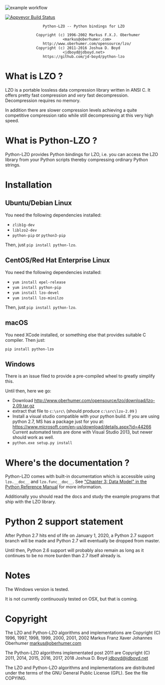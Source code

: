 ![example workflow](https://github.com/jd-boyd/python-lzo/actions/workflows/tests/badge.svg)

[![Appveyor Build Status](https://ci.appveyor.com/api/projects/status/github/jd-boyd/python-lzo?svg=true)](https://ci.appveyor.com/project/jd-boyd/python-lzo/branch/master)

```
                 Python-LZO -- Python bindings for LZO

              Copyright (c) 1996-2002 Markus F.X.J. Oberhumer
                          <markus@oberhumer.com>
                 http://www.oberhumer.com/opensource/lzo/
              Copyright (c) 2011-2016 Joshua D. Boyd
                          <jdboyd@jdboyd.net>
                 https://github.com/jd-boyd/python-lzo
```

# What is LZO ?


LZO is a portable lossless data compression library written in ANSI C.
It offers pretty fast compression and *very* fast decompression.
Decompression requires no memory.

In addition there are slower compression levels achieving a quite
competitive compression ratio while still decompressing at
this very high speed.


# What is Python-LZO ?

Python-LZO provides Python bindings for LZO, i.e. you can access
the LZO library from your Python scripts thereby compressing ordinary
Python strings.


# Installation

## Ubuntu/Debian Linux

You need the following dependencies installed:
* `zlib1g-dev`
* `liblzo2-dev`
* `python-pip` or `python3-pip`

Then, just `pip install python-lzo`.

## CentOS/Red Hat Enterprise Linux

You need the following dependencies installed:

* `yum install epel-release`
* `yum install python-pip`
* `yum install lzo-devel`
* `yum install lzo-minilzo`

Then, just `pip install python-lzo`.

## macOS

You need XCode installed, or something else that provides suitable C
compiler.  Then just:

`pip install python-lzo`

## Windows

There is an issue filed to provide a pre-compiled wheel to greatly
simplify this.

Until then, here we go:
* Download http://www.oberhumer.com/opensource/lzo/download/lzo-2.09.tar.gz
* extract that file to `c:\src\` (should produce `c:\src\lzo-2.09` )
* Install a visual studio compatible with your python build.  If you are using
  python 2.7, MS has a package just for you at: https://www.microsoft.com/en-us/download/details.aspx?id=44266
  Current automated tests are done with Visual Studio 2013, but newer should work as well.
* `python.exe setup.py install`

# Where's the documentation ?

Python-LZO comes with built-in documentation which is accessible
using `lzo.__doc__` and `lzo.func__doc__`. See ["Chapter 3: Data Model"
in the Python Reference Manual](https://docs.python.org/3.6/reference/datamodel.html) for more information.

Additionally you should read the docs and study the example
programs that ship with the LZO library.

# Python 2 support statement

After Python 2.7 hits end of life on January 1, 2020, a Python 2.7
support branch will be made and Python 2.7 will eventually be dropped
from master.

Until then, Python 2.6 support will probably also remain as long as it
continues to be no more burden than 2.7 itself already is.

# Notes

The Windows version is tested.

It is not currently continuously tested on OSX, but that is coming.

# Copyright

The LZO and Python-LZO algorithms and implementations are
Copyright (C) 1996, 1997, 1998, 1999, 2000, 2001, 2002
Markus Franz Xaver Johannes Oberhumer <markus@oberhumer.com>

The Python-LZO algorithms implementated post 2011 are
Copyright (C) 2011, 2014, 2015, 2016, 2017, 2018
Joshua D. Boyd <jdboyd@jdboyd.net>

The LZO and Python-LZO algorithms and implementations are distributed under
the terms of the GNU General Public License (GPL).  See the file COPYING.
